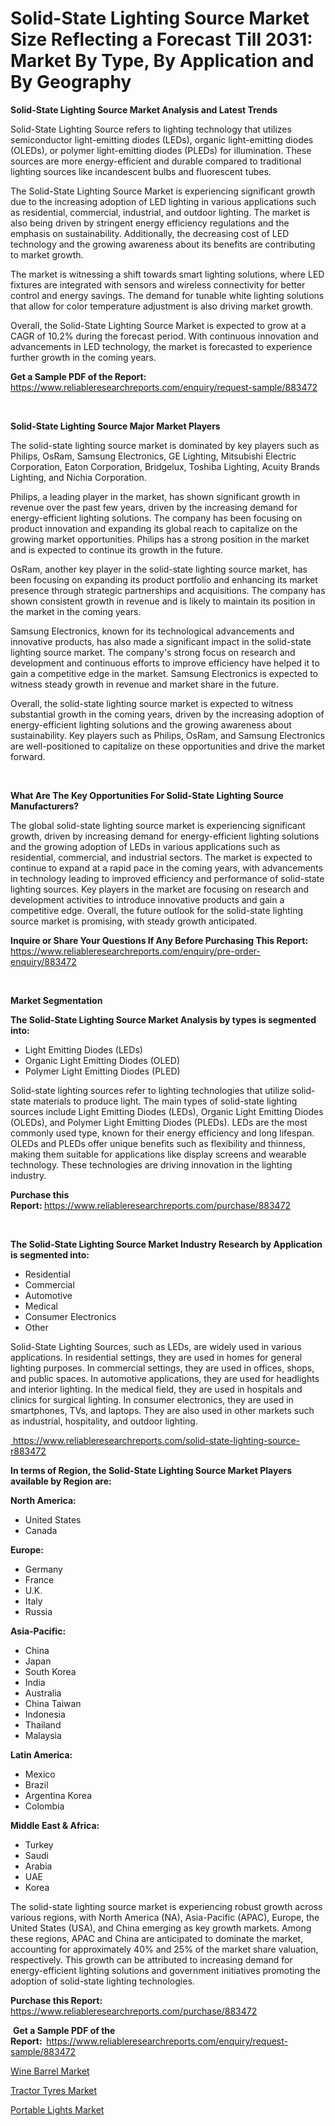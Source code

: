 <p><h1>Solid-State Lighting Source Market Size Reflecting a Forecast Till 2031: Market By Type, By Application and By Geography</h1></p><p><strong>Solid-State Lighting Source Market Analysis and Latest Trends</strong></p>
<p><p>Solid-State Lighting Source refers to lighting technology that utilizes semiconductor light-emitting diodes (LEDs), organic light-emitting diodes (OLEDs), or polymer light-emitting diodes (PLEDs) for illumination. These sources are more energy-efficient and durable compared to traditional lighting sources like incandescent bulbs and fluorescent tubes.</p><p>The Solid-State Lighting Source Market is experiencing significant growth due to the increasing adoption of LED lighting in various applications such as residential, commercial, industrial, and outdoor lighting. The market is also being driven by stringent energy efficiency regulations and the emphasis on sustainability. Additionally, the decreasing cost of LED technology and the growing awareness about its benefits are contributing to market growth.</p><p>The market is witnessing a shift towards smart lighting solutions, where LED fixtures are integrated with sensors and wireless connectivity for better control and energy savings. The demand for tunable white lighting solutions that allow for color temperature adjustment is also driving market growth.</p><p>Overall, the Solid-State Lighting Source Market is expected to grow at a CAGR of 10.2% during the forecast period. With continuous innovation and advancements in LED technology, the market is forecasted to experience further growth in the coming years.</p></p>
<p><strong>Get a Sample PDF of the Report:&nbsp;</strong> <a href="https://www.reliableresearchreports.com/enquiry/request-sample/883472">https://www.reliableresearchreports.com/enquiry/request-sample/883472</a></p>
<p>&nbsp;</p>
<p><strong>Solid-State Lighting Source Major Market Players</strong></p>
<p><p>The solid-state lighting source market is dominated by key players such as Philips, OsRam, Samsung Electronics, GE Lighting, Mitsubishi Electric Corporation, Eaton Corporation, Bridgelux, Toshiba Lighting, Acuity Brands Lighting, and Nichia Corporation. </p><p>Philips, a leading player in the market, has shown significant growth in revenue over the past few years, driven by the increasing demand for energy-efficient lighting solutions. The company has been focusing on product innovation and expanding its global reach to capitalize on the growing market opportunities. Philips has a strong position in the market and is expected to continue its growth in the future.</p><p>OsRam, another key player in the solid-state lighting source market, has been focusing on expanding its product portfolio and enhancing its market presence through strategic partnerships and acquisitions. The company has shown consistent growth in revenue and is likely to maintain its position in the market in the coming years.</p><p>Samsung Electronics, known for its technological advancements and innovative products, has also made a significant impact in the solid-state lighting source market. The company's strong focus on research and development and continuous efforts to improve efficiency have helped it to gain a competitive edge in the market. Samsung Electronics is expected to witness steady growth in revenue and market share in the future.</p><p>Overall, the solid-state lighting source market is expected to witness substantial growth in the coming years, driven by the increasing adoption of energy-efficient lighting solutions and the growing awareness about sustainability. Key players such as Philips, OsRam, and Samsung Electronics are well-positioned to capitalize on these opportunities and drive the market forward.</p></p>
<p>&nbsp;</p>
<p><strong>What Are The Key Opportunities For Solid-State Lighting Source Manufacturers?</strong></p>
<p><p>The global solid-state lighting source market is experiencing significant growth, driven by increasing demand for energy-efficient lighting solutions and the growing adoption of LEDs in various applications such as residential, commercial, and industrial sectors. The market is expected to continue to expand at a rapid pace in the coming years, with advancements in technology leading to improved efficiency and performance of solid-state lighting sources. Key players in the market are focusing on research and development activities to introduce innovative products and gain a competitive edge. Overall, the future outlook for the solid-state lighting source market is promising, with steady growth anticipated.</p></p>
<p><strong>Inquire or Share Your Questions If Any Before Purchasing This Report:</strong> <a href="https://www.reliableresearchreports.com/enquiry/pre-order-enquiry/883472">https://www.reliableresearchreports.com/enquiry/pre-order-enquiry/883472</a></p>
<p>&nbsp;</p>
<p><strong>Market Segmentation</strong></p>
<p><strong>The Solid-State Lighting Source Market Analysis by types is segmented into:</strong></p>
<p><ul><li>Light Emitting Diodes (LEDs)</li><li>Organic Light Emitting Diodes (OLED)</li><li>Polymer Light Emitting Diodes (PLED)</li></ul></p>
<p><p>Solid-state lighting sources refer to lighting technologies that utilize solid-state materials to produce light. The main types of solid-state lighting sources include Light Emitting Diodes (LEDs), Organic Light Emitting Diodes (OLEDs), and Polymer Light Emitting Diodes (PLEDs). LEDs are the most commonly used type, known for their energy efficiency and long lifespan. OLEDs and PLEDs offer unique benefits such as flexibility and thinness, making them suitable for applications like display screens and wearable technology. These technologies are driving innovation in the lighting industry.</p></p>
<p><strong>Purchase this Report:&nbsp;</strong><a href="https://www.reliableresearchreports.com/purchase/883472">https://www.reliableresearchreports.com/purchase/883472</a></p>
<p>&nbsp;</p>
<p><strong>The Solid-State Lighting Source Market Industry Research by Application is segmented into:</strong></p>
<p><ul><li>Residential</li><li>Commercial</li><li>Automotive</li><li>Medical</li><li>Consumer Electronics</li><li>Other</li></ul></p>
<p><p>Solid-State Lighting Sources, such as LEDs, are widely used in various applications. In residential settings, they are used in homes for general lighting purposes. In commercial settings, they are used in offices, shops, and public spaces. In automotive applications, they are used for headlights and interior lighting. In the medical field, they are used in hospitals and clinics for surgical lighting. In consumer electronics, they are used in smartphones, TVs, and laptops. They are also used in other markets such as industrial, hospitality, and outdoor lighting.</p></p>
<p><a href="https://www.reliableresearchreports.com/solid-state-lighting-source-r883472">&nbsp;https://www.reliableresearchreports.com/solid-state-lighting-source-r883472</a></p>
<p><strong>In terms of Region, the Solid-State Lighting Source Market Players available by Region are:</strong></p>
<p>
    <p> <strong> North America: </strong>
        <ul>
            <li>United States</li>
            <li>Canada</li>
        </ul>
        </p> 
    <p> <strong> Europe: </strong>
        <ul>
            <li>Germany</li>
            <li>France</li>
            <li>U.K.</li>
            <li>Italy</li>
            <li>Russia</li>
        </ul>
        </p> 
    <p> <strong> Asia-Pacific: </strong>
        <ul>
            <li>China</li>
            <li>Japan</li>
            <li>South Korea</li>
            <li>India</li>
            <li>Australia</li>
            <li>China Taiwan</li>
            <li>Indonesia</li>
            <li>Thailand</li>
            <li>Malaysia</li>
        </ul>
        </p> 
    <p> <strong> Latin America: </strong>
        <ul>
            <li>Mexico</li>
            <li>Brazil</li>
            <li>Argentina Korea</li>
            <li>Colombia</li>
        </ul>
        </p> 
    <p> <strong> Middle East & Africa: </strong>
        <ul>
            <li>Turkey</li>
            <li>Saudi</li>
            <li>Arabia</li>
            <li>UAE</li>
            <li>Korea</li>
        </ul>
    </p>
    </p>
<p><p>The solid-state lighting source market is experiencing robust growth across various regions, with North America (NA), Asia-Pacific (APAC), Europe, the United States (USA), and China emerging as key growth markets. Among these regions, APAC and China are anticipated to dominate the market, accounting for approximately 40% and 25% of the market share valuation, respectively. This growth can be attributed to increasing demand for energy-efficient lighting solutions and government initiatives promoting the adoption of solid-state lighting technologies.</p></p>
<p><strong>Purchase this Report: </strong><a href="https://www.reliableresearchreports.com/purchase/883472">https://www.reliableresearchreports.com/purchase/883472</a></p>
<p>&nbsp;<strong>Get a Sample PDF of the Report:&nbsp;&nbsp;</strong><a href="https://www.reliableresearchreports.com/enquiry/request-sample/883472">https://www.reliableresearchreports.com/enquiry/request-sample/883472</a></p>
<p><strong></strong></p>
<p><p><a href="https://github.com/eliyamanson4561/Market-Research-Report-List-1/blob/main/wine-barrel-market.md">Wine Barrel Market</a></p><p><a href="https://github.com/AbdulKoss18/Market-Research-Report-List-1/blob/main/tractor-tyres-market.md">Tractor Tyres Market</a></p><p><a href="https://github.com/hannahforsyth9786/Market-Research-Report-List-1/blob/main/portable-lights-market.md">Portable Lights Market</a></p></p>